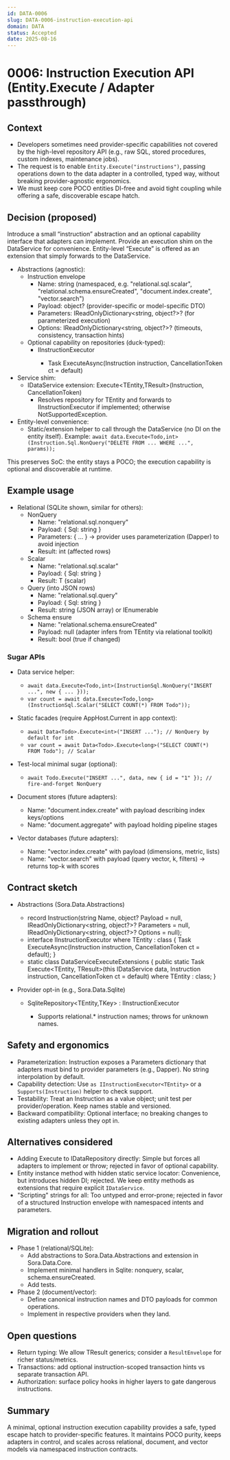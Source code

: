 ```yaml
---
id: DATA-0006
slug: DATA-0006-instruction-execution-api
domain: DATA
status: Accepted
date: 2025-08-16
---
```


# 0006: Instruction Execution API (Entity.Execute / Adapter passthrough)

 

## Context

- Developers sometimes need provider-specific capabilities not covered by the high-level repository API (e.g., raw SQL, stored procedures, custom indexes, maintenance jobs).
- The request is to enable `Entity.Execute("instructions")`, passing operations down to the data adapter in a controlled, typed way, without breaking provider-agnostic ergonomics.
- We must keep core POCO entities DI-free and avoid tight coupling while offering a safe, discoverable escape hatch.

## Decision (proposed)

Introduce a small “instruction” abstraction and an optional capability interface that adapters can implement. Provide an execution shim on the DataService for convenience. Entity-level “Execute” is offered as an extension that simply forwards to the DataService.

- Abstractions (agnostic):
  - Instruction envelope
    - Name: string (namespaced, e.g. "relational.sql.scalar", "relational.schema.ensureCreated", "document.index.create", "vector.search")
    - Payload: object? (provider-specific or model-specific DTO)
    - Parameters: IReadOnlyDictionary<string, object?>? (for parameterized execution)
    - Options: IReadOnlyDictionary<string, object?>? (timeouts, consistency, transaction hints)
  - Optional capability on repositories (duck-typed):
    - IInstructionExecutor<TEntity>
      - Task<TResult> ExecuteAsync<TResult>(Instruction instruction, CancellationToken ct = default)
- Service shim:
  - IDataService extension: Execute<TEntity,TResult>(Instruction, CancellationToken)
    - Resolves repository for TEntity and forwards to IInstructionExecutor if implemented; otherwise NotSupportedException.
- Entity-level convenience:
  - Static/extension helper to call through the DataService (no DI on the entity itself). Example: `await data.Execute<Todo,int>(Instruction.Sql.NonQuery("DELETE FROM ... WHERE ...", params));`

This preserves SoC: the entity stays a POCO; the execution capability is optional and discoverable at runtime.

## Example usage

- Relational (SQLite shown, similar for others):
  - NonQuery
    - Name: "relational.sql.nonquery"
    - Payload: { Sql: string }
    - Parameters: { ... } → provider uses parameterization (Dapper) to avoid injection
    - Result: int (affected rows)
  - Scalar
    - Name: "relational.sql.scalar"
    - Payload: { Sql: string }
    - Result: T (scalar)
  - Query (into JSON rows)
    - Name: "relational.sql.query"
    - Payload: { Sql: string }
    - Result: string (JSON array) or IEnumerable<dynamic>
  - Schema ensure
    - Name: "relational.schema.ensureCreated"
    - Payload: null (adapter infers from TEntity via relational toolkit)
    - Result: bool (true if changed)

### Sugar APIs

- Data service helper:
  - `await data.Execute<Todo,int>(InstructionSql.NonQuery("INSERT ...", new { ... }));`
  - `var count = await data.Execute<Todo,long>(InstructionSql.Scalar("SELECT COUNT(*) FROM Todo"));`

- Static facades (require AppHost.Current in app context):
  - `await Data<Todo>.Execute<int>("INSERT ..."); // NonQuery by default for int`
  - `var count = await Data<Todo>.Execute<long>("SELECT COUNT(*) FROM Todo"); // Scalar`

- Test-local minimal sugar (optional):
  - `await Todo.Execute("INSERT ...", data, new { id = "1" }); // fire-and-forget NonQuery`

- Document stores (future adapters):
  - Name: "document.index.create" with payload describing index keys/options
  - Name: "document.aggregate" with payload holding pipeline stages

- Vector databases (future adapters):
  - Name: "vector.index.create" with payload (dimensions, metric, lists)
  - Name: "vector.search" with payload (query vector, k, filters) → returns top-k with scores

## Contract sketch

- Abstractions (Sora.Data.Abstractions)
  - record Instruction(string Name, object? Payload = null,
    IReadOnlyDictionary<string, object?>? Parameters = null,
    IReadOnlyDictionary<string, object?>? Options = null);
  - interface IInstructionExecutor<TEntity>
    where TEntity : class
    {
      Task<TResult> ExecuteAsync<TResult>(Instruction instruction, CancellationToken ct = default);
    }
  - static class DataServiceExecuteExtensions
    {
      public static Task<TResult> Execute<TEntity, TResult>(this IDataService data, Instruction instruction, CancellationToken ct = default) where TEntity : class;
    }

- Provider opt-in (e.g., Sora.Data.Sqlite)
  - SqliteRepository<TEntity,TKey> : IInstructionExecutor<TEntity>
    - Supports relational.* instruction names; throws for unknown names.

## Safety and ergonomics

- Parameterization: Instruction exposes a Parameters dictionary that adapters must bind to provider parameters (e.g., Dapper). No string interpolation by default.
- Capability detection: Use `as IInstructionExecutor<TEntity>` or a `Supports(Instruction)` helper to check support.
- Testability: Treat an Instruction as a value object; unit test per provider/operation. Keep names stable and versioned.
- Backward compatibility: Optional interface; no breaking changes to existing adapters unless they opt in.

## Alternatives considered

- Adding Execute to IDataRepository directly: Simple but forces all adapters to implement or throw; rejected in favor of optional capability.
- Entity instance method with hidden static service locator: Convenience, but introduces hidden DI; rejected. We keep entity methods as extensions that require explicit `IDataService`.
- "Scripting" strings for all: Too untyped and error-prone; rejected in favor of a structured Instruction envelope with namespaced intents and parameters.

## Migration and rollout

- Phase 1 (relational/SQLite):
  - Add abstractions to Sora.Data.Abstractions and extension in Sora.Data.Core.
  - Implement minimal handlers in Sqlite: nonquery, scalar, schema.ensureCreated.
  - Add tests.
- Phase 2 (document/vector):
  - Define canonical instruction names and DTO payloads for common operations.
  - Implement in respective providers when they land.

## Open questions

- Return typing: We allow TResult generics; consider a `ResultEnvelope` for richer status/metrics.
- Transactions: add optional instruction-scoped transaction hints vs separate transaction API.
- Authorization: surface policy hooks in higher layers to gate dangerous instructions.

## Summary

A minimal, optional instruction execution capability provides a safe, typed escape hatch to provider-specific features. It maintains POCO purity, keeps adapters in control, and scales across relational, document, and vector models via namespaced instruction contracts.

